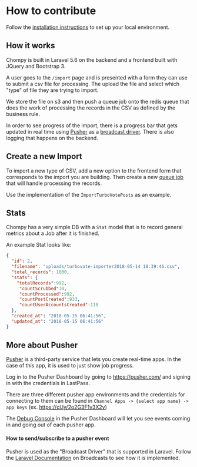 # How to contribute

Follow the [installation instructions](https://github.com/DoSomething/chompy/blob/master/docs/installation.md) to set up your local environment. 

## How it works

Chompy is built in Laravel 5.6 on the backend and a frontend built with JQuery and Bootstrap 3.

A user goes to the `/import` page and is presented with a form they can use to submit a csv file for processing. The upload the file and select which "type" of file they are trying to import. 

We store the file on s3 and then push a queue job onto the redis queue that does the work of processing the records in the CSV as defined by the business rule. 

In order to see progress of the import, there is a progress bar that gets updated in real time using [Pusher](https://pusher.com/) as a [broadcast driver](https://laravel.com/docs/5.6/broadcasting). There is also logging that happens on the backend.

## Create a new Import

To import a new type of CSV, add a new option to the frontend form that corresponds to the import you are building. Then create a new [queue job](https://laravel.com/docs/5.6/queues) that will handle processing the records.

Use the implementation of the `ImportTurboVotePosts` as an example. 

## Stats

Chompy has a very simple DB with a `Stat` model that is to record general metrics about a Job after it is finished.

An example Stat looks like:

```json 
{
  "id": 2,
  "filename": "uploads/turbovote-importer2018-05-14 18:39:46.csv",
  "total_records": 1000,
  "stats": {
    "totalRecords":992,
     "countScrubbed":0,
     "countProcessed":992, 
     "countPostCreated":933,
     "countUserAccountsCreated":118
  },
  "created_at": "2018-05-15 06:41:56",
  "updated_at": "2018-05-15 06:41:56"
}
```

## More about Pusher

[Pusher](https://pusher.com/) is a third-party service that lets you create real-time apps. In the case of this app, it is used to just show job progress. 

Log in to the Pusher Dashboard by going to https://pusher.com/ and signing in with the credentials in LastPass. 

There are three different pusher app environments and the credentials for connecting to them can be found in `Channel Apps -> {select app name} -> app keys` (ex. https://cl.ly/2o2G3F1v3X2v)

The [Debug Console](https://dashboard.pusher.com/apps/550921/console/realtime_messages) in the Pusher Dashboard will let you see events coming in and going out of each pusher app. 

#### How to send/subscribe to a pusher event

Pusher is used as the "Broadcast Driver" that is supported in Laravel. Follow the [Laravel Documentation](https://laravel.com/docs/5.6/broadcasting) on Broadcasts to see how it is implemented.
